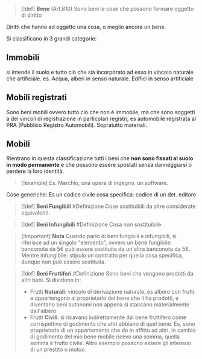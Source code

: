 >[!def] **Bene** (Art.810)
>Sono beni le cose che possono formare oggetto di diritto

Diritti che hanno ad oggetto una cosa, o meglio ancora un bene.

Si classificano in 3 grandi categorie:

## Immobili
si intende il suolo e tutto ciò che sia incorporato ad esso in vincolo naturale che artificiale.
es. Acqua, alberi in senso naturale. Edifici in senso artificiale
## Mobili registrati
Sono beni mobili ovvero tutto ciò che non è immobile, ma che sono soggetti a dei vincoli di registrazione in particolari registri, es automobile registrata al PRA (Pubblico Registro Automobili).
Sopratutto materiali.
## Mobili 
Rientrano in questa classificazione tutti i beni che **non sono fissati al suolo in modo permanente** e che possono essere spostati senza danneggiarsi o perdere la loro identità.

>[!example] Es.
>Marchio, una opera di ingegno, un software.


Cose generiche: Es un codice civile
cosa specifica: codice di un det. editore

>[!def] **Beni Fungibili** #Definizione 
Cose sostituibili da altre considerate equivalenti.

>[!def] **Beni Infungibili** #Definizione 
>Cosa non sostituibile

>[!important] **Nota**
>Quando parlo di beni fungibili e infungibili, si riferisce ad un singolo "elemento", ovvero un bene fungibile: banconota da 5€ può essere sostituita da un'altra banconota da 5€.
>Mentre infungibile: stipulo un contratto per quella cosa specifica, dunque non può essere sostituita.

>[!def] **Beni Fruttiferi** #Definizione 
> Sono beni che vengono prodotti da altri beni.
> Si dividono in:
> - Frutti **Naturali**: vincolo di derivazione naturale, es albero con frutti. e appartengono al proprietario del bene che li ha prodotti, e diventano beni autonomi non appena si staccano materialmente dall'albero
> - Frutti **Civili**:  si ricavano indirettamente dal bene fruttifero come corrispettivo di godimento che altri abbiano di quel bene. Es, sono proprietario di un appartamento che do in affitto ad altri, in cambio di godimento del mio bene mobile ricevo una somma, quella somma è frutto civile. Altro esempio possono essere gli interessi di un prestito o mutuo.